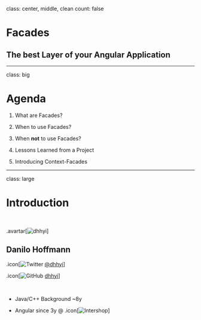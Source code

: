 class: center, middle, clean
count: false

# Facades

## The best Layer of your Angular Application

---

class: big

# Agenda

1. What are Facades?

2. When to use Facades?

3. When **not** to use Facades?
   
4. Lessons Learned from a Project

5. Introducing Context-Facades

---

class: large

# Introduction

<br/>

.avartar[![dhhyi](http://www.gravatar.com/avatar/391e7c4577e5644c8f82fb36ec7a5f03?size=200&rating=pg&d=mm)]

## Danilo Hoffmann

.icon[![Twitter](https://upload.wikimedia.org/wikipedia/de/9/9f/Twitter_bird_logo_2012.svg)
[@dhhyi](https://twitter.com/dhhyi)]

.icon[![GitHub](https://avatars3.githubusercontent.com/in/15368?s=256&v=2)
[dhhyi](https://github.com/dhhyi)]

<br/>

* Java/C++ Background ~8y

* Angular since 3y @ .icon[![Intershop](https://upload.wikimedia.org/wikipedia/commons/9/9c/Intershop-Communications-AG.svg)]